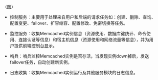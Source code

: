 （图）

- 控制服务：主要用于处理来自用户和后端的请求任务如：创建、删除、查询、配置变更、failover、扩容缩容、配置修改、免密切换等任务。

- 监控服务：收集Memcached实例信息（资源使用、数据库键统计、命令使用、连接认证等信息）和宿主机信息（资源使用和网络流量等信息），并为用户提供前端控制台显示。

- 哨兵：哨兵监控Memcached实例是否存活，当发现实例down掉后，发送failover任务，自动创建新实例。

- 日志收集：收集Memcached实例运行及其他服务模块的日志信息。
